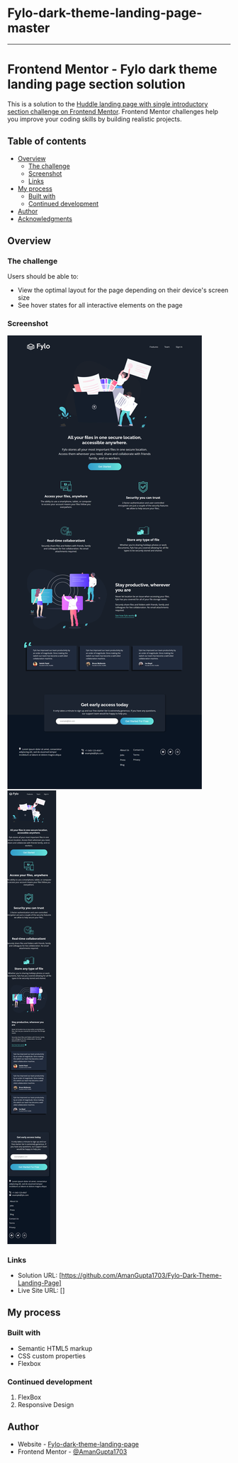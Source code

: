 # Fylo-dark-theme-landing-page-master
------
# Frontend Mentor - Fylo dark theme landing page section solution

This is a solution to the [Huddle landing page with single introductory section challenge on Frontend Mentor](https://www.frontendmentor.io/challenges/huddle-landing-page-with-a-single-introductory-section-B_2Wvxgi0). Frontend Mentor challenges help you improve your coding skills by building realistic projects. 

## Table of contents

- [Overview](#overview)
  - [The challenge](#the-challenge)
  - [Screenshot](#screenshot)
  - [Links](#links)
- [My process](#my-process)
  - [Built with](#built-with)
  - [Continued development](#continued-development)
- [Author](#author)
- [Acknowledgments](#acknowledgments)

## Overview

### The challenge

Users should be able to:

- View the optimal layout for the page depending on their device's screen size
- See hover states for all interactive elements on the page

### Screenshot

![](./Output/Desktop-Output.png)
![](./Output/Mobile-Output.png)

### Links

- Solution URL: [https://github.com/AmanGupta1703/Fylo-Dark-Theme-Landing-Page]
- Live Site URL: []

## My process

### Built with

- Semantic HTML5 markup
- CSS custom properties
- Flexbox

### Continued development
1) FlexBox 
2) Responsive Design

## Author

- Website - [Fylo-dark-theme-landing-page](https://github.com/AmanGupta1703/Fylo-Dark-Theme-Landing-Page)
- Frontend Mentor - [@AmanGupta1703](https://www.frontendmentor.io/profile/AmanGupta1703)
